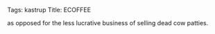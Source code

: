 Tags: kastrup
Title: ECOFFEE
  
as opposed for the less lucrative business of selling dead cow patties.  
